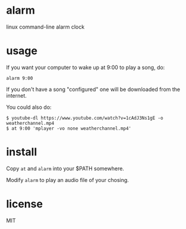 # alarm

linux command-line alarm clock

# usage

If you want your computer to wake up at 9:00 to play a song, do:

```
alarm 9:00
```

If you don't have a song "configured" one will be downloaded from the internet.

You could also do:

```
$ youtube-dl https://www.youtube.com/watch?v=1cAdJ3Ns1gE -o weatherchannel.mp4
$ at 9:00 'mplayer -vo none weatherchannel.mp4'
```

# install

Copy `at` and `alarm` into your $PATH somewhere.

Modify `alarm` to play an audio file of your chosing.

# license

MIT
